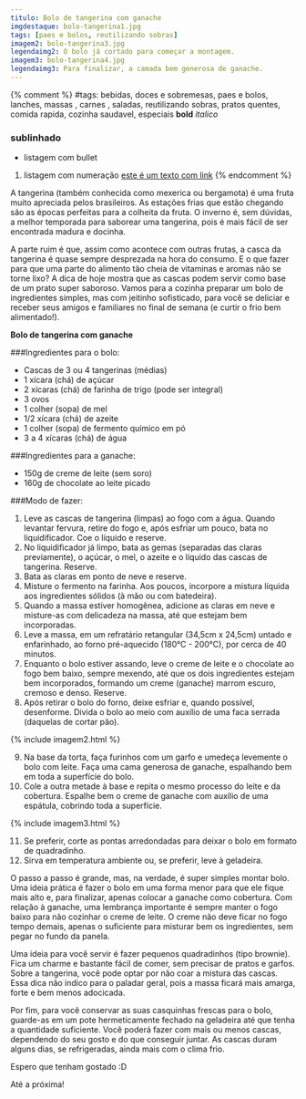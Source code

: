 ```yaml
---
titulo: Bolo de tangerina com ganache
imgdestaque: bolo-tangerina1.jpg
tags: [paes e bolos, reutilizando sobras]
imagem2: bolo-tangerina3.jpg
legendaimg2: O bolo já cortado para começar a montagem.
imagem3: bolo-tangerina4.jpg
legendaimg3: Para finalizar, a camada bem generosa de ganache.
---
```

{% comment %}
#tags: bebidas, doces e sobremesas, paes e bolos, lanches, massas , carnes , saladas, reutilizando sobras, pratos quentes, comida rapida, cozinha saudavel, especiais
**bold**
*italico*
### sublinhado
* listagem com bullet
1. listagem com numeração
[este é um texto com link](https://www.enderecodolink.com)
{% endcomment %}

A tangerina (também conhecida como mexerica ou bergamota) é uma fruta muito apreciada pelos brasileiros. As estações frias que estão chegando são as épocas perfeitas para a colheita da fruta. O inverno é, sem dúvidas, a melhor temporada para saborear uma tangerina, pois é mais fácil de ser encontrada madura e docinha. 

A parte ruim é que, assim como acontece com outras frutas, a casca da tangerina é quase sempre desprezada na hora do consumo. E o que fazer para que uma parte do alimento tão cheia de vitaminas e aromas não se torne lixo? A dica de hoje mostra que as cascas podem servir como base de um prato super saboroso. Vamos para a cozinha preparar um bolo de ingredientes simples, mas com jeitinho sofisticado, para você se deliciar e receber seus amigos e familiares no final de semana (e curtir o frio bem alimentado!).

**Bolo de tangerina com ganache**

###Ingredientes para o bolo:

* Cascas de 3 ou 4 tangerinas (médias)
* 1 xícara (chá) de açúcar
* 2 xícaras (chá) de farinha de trigo (pode ser integral)
* 3 ovos
* 1 colher (sopa) de mel
* 1/2 xícara (chá) de azeite
* 1 colher (sopa) de fermento químico em pó
* 3 a 4 xícaras (chá) de água

###Ingredientes para a ganache:

* 150g de creme de leite (sem soro)
* 160g de chocolate ao leite picado

###Modo de fazer:

1. Leve as cascas de tangerina (limpas) ao fogo com a água. Quando levantar fervura, retire do fogo e, após esfriar um pouco, bata no liquidificador. Coe o líquido e reserve.
2. No liquidificador já limpo, bata as gemas (separadas das claras previamente), o açúcar, o mel, o azeite e o líquido das cascas de tangerina. Reserve.
3. Bata as claras em ponto de neve e reserve. 
4. Misture o fermento na farinha. Aos poucos, incorpore a mistura líquida aos ingredientes sólidos (à mão ou com batedeira).
5. Quando a massa estiver homogênea, adicione as claras em neve e misture-as com delicadeza na massa, até que estejam bem incorporadas.
6. Leve a massa, em um refratário retangular (34,5cm x 24,5cm) untado e enfarinhado, ao forno pré-aquecido (180°C - 200°C), por cerca de 40 minutos. 
7. Enquanto o bolo estiver assando, leve o creme de leite e o chocolate ao fogo bem baixo, sempre mexendo, até que os dois ingredientes estejam bem incorporados, formando um creme (ganache) marrom escuro, cremoso e denso. Reserve.
8. Após retirar o bolo do forno, deixe esfriar e, quando possível, desenforme. Divida o bolo ao meio com auxílio de uma faca serrada (daquelas de cortar pão).

{% include imagem2.html %}

9. Na base da torta, faça furinhos com um garfo e umedeça levemente o bolo com leite. Faça uma cama generosa de ganache, espalhando bem em toda a superfície do bolo. 
10. Cole a outra metade à base e repita o mesmo processo do leite e da cobertura. Espalhe bem o creme de ganache com auxílio de uma espátula, cobrindo toda a superfície.

{% include imagem3.html %}

11. Se preferir, corte as pontas arredondadas para deixar o bolo em formato de quadradinho. 
12. Sirva em temperatura ambiente ou, se preferir, leve à geladeira. 

O passo a passo é grande, mas, na verdade, é super simples montar bolo. Uma ideia prática é fazer o bolo em uma forma menor para que ele fique mais alto e, para finalizar, apenas colocar a ganache como cobertura. Com relação à ganache, uma lembrança importante é sempre manter o fogo baixo para não cozinhar o creme de leite. O creme não deve ficar no fogo tempo demais, apenas o suficiente para misturar bem os ingredientes, sem pegar no fundo da panela. 

Uma ideia para você servir é fazer pequenos quadradinhos (tipo brownie). Fica um charme e bastante fácil de comer, sem precisar de pratos e garfos. Sobre a tangerina, você pode optar por não coar a mistura das cascas. Essa dica não indico para o paladar geral, pois a massa ficará mais amarga, forte e bem menos adocicada. 

Por fim, para você conservar as suas casquinhas frescas para o bolo, guarde-as em um pote hermeticamente fechado na geladeira até que tenha a quantidade suficiente. Você poderá fazer com mais ou menos cascas, dependendo do seu gosto e do que conseguir juntar. As cascas duram alguns dias, se refrigeradas, ainda mais com o clima frio.

Espero que tenham gostado :D

Até a próxima!